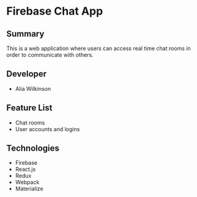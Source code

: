 # Firebase Chat App
## Summary
This is a web application where users can access real time chat rooms in order to communicate with others.

## Developer
* Alia Wilkinson

## Feature List
* Chat rooms
* User accounts and logins

## Technologies
* Firebase 
* React.js
* Redux
* Webpack
* Materialize
